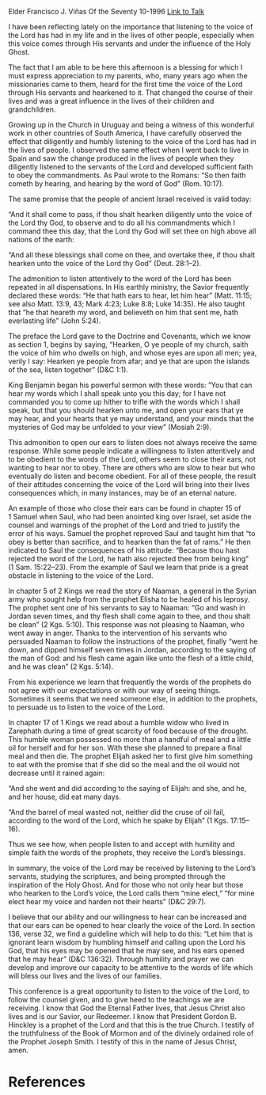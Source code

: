 Elder Francisco J. Viñas
Of the Seventy
10-1996
[Link to Talk](https://www.churchofjesuschrist.org/study/general-conference/1996/10/listening-to-the-voice-of-the-lord?lang=eng)

I have been reflecting lately on the importance that listening to the voice of the Lord has had in my life and in the lives of other people, especially when this voice comes through His servants and under the influence of the Holy Ghost.

The fact that I am able to be here this afternoon is a blessing for which I must express appreciation to my parents, who, many years ago when the missionaries came to them, heard for the first time the voice of the Lord through His servants and hearkened to it. That changed the course of their lives and was a great influence in the lives of their children and grandchildren.

Growing up in the Church in Uruguay and being a witness of this wonderful work in other countries of South America, I have carefully observed the effect that diligently and humbly listening to the voice of the Lord has had in the lives of people. I observed the same effect when I went back to live in Spain and saw the change produced in the lives of people when they diligently listened to the servants of the Lord and developed sufficient faith to obey the commandments. As Paul wrote to the Romans: “So then faith cometh by hearing, and hearing by the word of God” (Rom. 10:17).

The same promise that the people of ancient Israel received is valid today:

“And it shall come to pass, if thou shalt hearken diligently unto the voice of the Lord thy God, to observe and to do all his commandments which I command thee this day, that the Lord thy God will set thee on high above all nations of the earth:

“And all these blessings shall come on thee, and overtake thee, if thou shalt hearken unto the voice of the Lord thy God” (Deut. 28:1–2).

The admonition to listen attentively to the word of the Lord has been repeated in all dispensations. In His earthly ministry, the Savior frequently declared these words: “He that hath ears to hear, let him hear” (Matt. 11:15; see also Matt. 13:9, 43; Mark 4:23; Luke 8:8; Luke 14:35). He also taught that “he that heareth my word, and believeth on him that sent me, hath everlasting life” (John 5:24).

The preface the Lord gave to the Doctrine and Covenants, which we know as section 1, begins by saying, “Hearken, O ye people of my church, saith the voice of him who dwells on high, and whose eyes are upon all men; yea, verily I say: Hearken ye people from afar; and ye that are upon the islands of the sea, listen together” (D&C 1:1).

King Benjamin began his powerful sermon with these words: “You that can hear my words which I shall speak unto you this day; for I have not commanded you to come up hither to trifle with the words which I shall speak, but that you should hearken unto me, and open your ears that ye may hear, and your hearts that ye may understand, and your minds that the mysteries of God may be unfolded to your view” (Mosiah 2:9).

This admonition to open our ears to listen does not always receive the same response. While some people indicate a willingness to listen attentively and to be obedient to the words of the Lord, others seem to close their ears, not wanting to hear nor to obey. There are others who are slow to hear but who eventually do listen and become obedient. For all of these people, the result of their attitudes concerning the voice of the Lord will bring into their lives consequences which, in many instances, may be of an eternal nature.

An example of those who close their ears can be found in chapter 15 of 1 Samuel when Saul, who had been anointed king over Israel, set aside the counsel and warnings of the prophet of the Lord and tried to justify the error of his ways. Samuel the prophet reproved Saul and taught him that “to obey is better than sacrifice, and to hearken than the fat of rams.” He then indicated to Saul the consequences of his attitude: “Because thou hast rejected the word of the Lord, he hath also rejected thee from being king” (1 Sam. 15:22–23). From the example of Saul we learn that pride is a great obstacle in listening to the voice of the Lord.

In chapter 5 of 2 Kings we read the story of Naaman, a general in the Syrian army who sought help from the prophet Elisha to be healed of his leprosy. The prophet sent one of his servants to say to Naaman: “Go and wash in Jordan seven times, and thy flesh shall come again to thee, and thou shalt be clean” (2 Kgs. 5:10). This response was not pleasing to Naaman, who went away in anger. Thanks to the intervention of his servants who persuaded Naaman to follow the instructions of the prophet, finally “went he down, and dipped himself seven times in Jordan, according to the saying of the man of God: and his flesh came again like unto the flesh of a little child, and he was clean” (2 Kgs. 5:14).

From his experience we learn that frequently the words of the prophets do not agree with our expectations or with our way of seeing things. Sometimes it seems that we need someone else, in addition to the prophets, to persuade us to listen to the voice of the Lord.

In chapter 17 of 1 Kings we read about a humble widow who lived in Zarephath during a time of great scarcity of food because of the drought. This humble woman possessed no more than a handful of meal and a little oil for herself and for her son. With these she planned to prepare a final meal and then die. The prophet Elijah asked her to first give him something to eat with the promise that if she did so the meal and the oil would not decrease until it rained again:

“And she went and did according to the saying of Elijah: and she, and he, and her house, did eat many days.

“And the barrel of meal wasted not, neither did the cruse of oil fail, according to the word of the Lord, which he spake by Elijah” (1 Kgs. 17:15–16).

Thus we see how, when people listen to and accept with humility and simple faith the words of the prophets, they receive the Lord’s blessings.

In summary, the voice of the Lord may be received by listening to the Lord’s servants, studying the scriptures, and being prompted through the inspiration of the Holy Ghost. And for those who not only hear but those who hearken to the Lord’s voice, the Lord calls them “mine elect,” “for mine elect hear my voice and harden not their hearts” (D&C 29:7).

I believe that our ability and our willingness to hear can be increased and that our ears can be opened to hear clearly the voice of the Lord. In section 136, verse 32, we find a guideline which will help to do this: “Let him that is ignorant learn wisdom by humbling himself and calling upon the Lord his God, that his eyes may be opened that he may see, and his ears opened that he may hear” (D&C 136:32). Through humility and prayer we can develop and improve our capacity to be attentive to the words of life which will bless our lives and the lives of our families.

This conference is a great opportunity to listen to the voice of the Lord, to follow the counsel given, and to give heed to the teachings we are receiving. I know that God the Eternal Father lives, that Jesus Christ also lives and is our Savior, our Redeemer. I know that President Gordon B. Hinckley is a prophet of the Lord and that this is the true Church. I testify of the truthfulness of the Book of Mormon and of the divinely ordained role of the Prophet Joseph Smith. I testify of this in the name of Jesus Christ, amen.

# References
